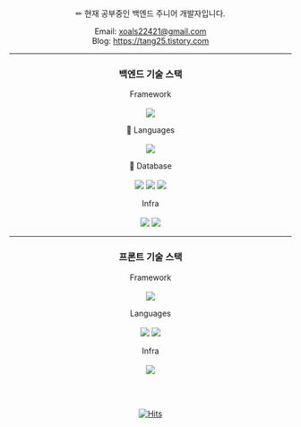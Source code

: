 <div align=center>
✏ 현재 공부중인 백엔드 주니어 개발자입니다.


Email: xoals22421@gmail.com  
Blog: https://tang25.tistory.com  

---

### 백엔드 기술 스택
Framework  
</br>
<img src="https://img.shields.io/badge/spring-6DB33F?style=for-the-badge&logo=spring&logoColor=white"> 

💬 Languages  
</br>
<img src="https://img.shields.io/badge/java-007396?style=for-the-badge&logo=java&logoColor=white">

💾 Database  
</br>
<img src="https://img.shields.io/badge/mysql-4479A1?style=for-the-badge&logo=mysql&logoColor=white">
<img src="https://img.shields.io/badge/redis-DD0031?style=for-the-badge&logo=redis&logoColor=white">
<img src="https://img.shields.io/badge/firebase-FFCA28?style=for-the-badge&logo=firebase&logoColor=white">

Infra  
</br>
<img src="https://img.shields.io/badge/amazonaws-232F3E?style=for-the-badge&logo=amazonaws&logoColor=white"> 
<img src="https://img.shields.io/badge/docker-339AF0?style=for-the-badge&logo=docker&logoColor=white">

---

### 프론트 기술 스택
Framework  
</br>
<img src="https://img.shields.io/badge/angular 2+-DD0031?style=for-the-badge&logo=angular 2+&logoColor=white">

Languages  
</br>
<img src="https://img.shields.io/badge/javascript-F7DF1E?style=for-the-badge&logo=javascript&logoColor=black">
<img src="https://img.shields.io/badge/typescript-3776AB?style=for-the-badge&logo=typescript&logoColor=white">

Infra  
</br>
<img src="https://img.shields.io/badge/agolia-0000FF?style=for-the-badge&logo=agolia&logoColor=white">

</br>
</br>

[![Hits](https://hits.seeyoufarm.com/api/count/incr/badge.svg?url=https%3A%2F%2Fgithub.com%2Fzzsza)](https://hits.seeyoufarm.com) 
	
</div>
